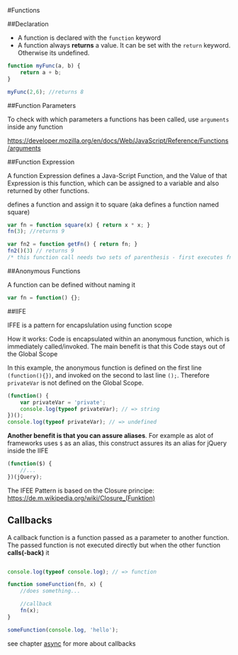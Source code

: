 #Functions

##Declaration

- A function is declared with the `function` keyword
- A function always **returns** a value. It can be set with the `return` keyword. Otherwise its undefined.

```js
function myFunc(a, b) {
	return a + b;
}

myFunc(2,6); //returns 8
```

##Function Parameters

To check with which parameters a functions has been called, use `arguments` inside any function

https://developer.mozilla.org/en/docs/Web/JavaScript/Reference/Functions/arguments

##Function Expression

A function Expression defines a Java-Script Function, and the Value of that Expression is this function, which can be assigned to a variable and also returned by other functions.

defines a function and assign it to square (aka defines a function named square)

```js
var fn = function square(x) { return x * x; }
fn(3); //returns 9

var fn2 = function getFn() { return fn; }
fn2()(3) // returns 9
/* this function call needs two sets of parenthesis - first executes fn2, second       executes fn. without the parenthesis the functions would not be executed */
```

##Anonymous Functions

A function can be defined without naming it

```js
var fn = function() {};
```

##IIFE

IFFE is a pattern for encapslulation using function scope

How it works:
Code is encapsulated within an anonymous function, which is immediately called/invoked. The main benefit is that this Code stays out of the Global Scope

In this example, the anonymous function is defined on the first line ```(function(){})```, and invoked on the second to last line ```();```. Therefore ```privateVar``` is not defined on the Global Scope.

```js
(function() {
	var privateVar = 'private';
    console.log(typeof privateVar); // => string
})();
console.log(typeof privateVar); // => undefined
```

**Another benefit is that you can assure aliases**. For example as alot of frameworks uses ```$``` as an alias, this construct assures its an alias for jQuery inside the IIFE

```js
(function($) {
	//...
})(jQuery);
```

The IFEE Pattern is based on the Closure principe:
https://de.m.wikipedia.org/wiki/Closure_(Funktion)


## Callbacks

A callback function is a function passed as a parameter to another function. The passed function is not executed directly but when the other function **calls(-back)** it

```js

console.log(typeof console.log); // => function

function someFunction(fn, x) {
	//does something...

    //callback
    fn(x);
}

someFunction(console.log, 'hello');

```
see chapter [async](async.md) for more about callbacks
